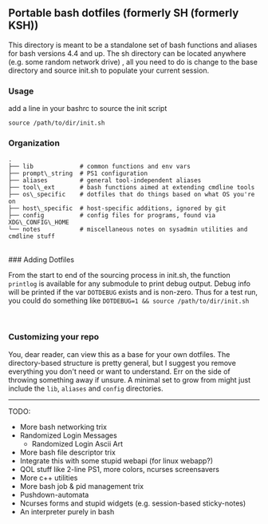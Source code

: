 ## Portable bash dotfiles (formerly SH (formerly KSH))
This directory is meant to be a standalone set of bash functions and aliases for bash versions 4.4 and up. The sh directory can be located anywhere (e.g. some random network drive) , all you need to do is change to the base directory and source init.sh to populate your current session.

### Usage

add a line in your bashrc to source the init script

```
source /path/to/dir/init.sh
```

### Organization
```
.
├── lib             # common functions and env vars
├── prompt\_string  # PS1 configuration
├── aliases         # general tool-independent aliases
├── tool\_ext       # bash functions aimed at extending cmdline tools
├── os\_specific    # dotfiles that do things based on what OS you're on
├── host\_specific  # host-specific additions, ignored by git
├── config          # config files for programs, found via XDG\_CONFIG\_HOME
└── notes           # miscellaneous notes on sysadmin utilities and cmdline stuff
```


<br />
### Adding Dotfiles

From the start to end of the sourcing process in init.sh, the function `printlog` is available for any submodule to print debug output. Debug info will be printed if the var `DOTDEBUG` exists and is non-zero. Thus for a test run, you could do something like `DOTDEBUG=1 && source /path/to/dir/init.sh`

<br />

### Customizing your repo

You, dear reader, can view this as a base for your own dotfiles. The directory-based structure is pretty general, but I suggest you remove everything you don't need or want to understand. Err on the side of throwing something away if unsure. A minimal set to grow from might just include the `lib`, `aliases` and `config` directories.

--------

TODO:
* More bash networking trix
* Randomized Login Messages
  * Randomized Login Ascii Art
* More bash file descriptor trix
* Integrate this with some stupid webapi (for linux webapp?)
* QOL stuff like 2-line PS1, more colors, ncurses screensavers
* More c++ utilities
* More bash job & pid management trix
* Pushdown-automata
* Ncurses forms and stupid widgets (e.g. session-based sticky-notes)
* An interpreter purely in bash
